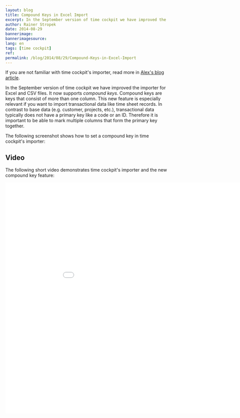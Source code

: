 ```yaml
---
layout: blog
title: Compound Keys in Excel Import
excerpt: In the September version of time cockpit we have improved the importer for Excel and CSV files. It now supports compound keys. See a video demonstrating the new functionality.
author: Rainer Stropek
date: 2014-08-29
bannerimage: 
bannerimagesource: 
lang: en
tags: [time cockpit]
ref: 
permalink: /blog/2014/08/29/Compound-Keys-in-Excel-Import
---
```


<p class="showcase">If you are not familiar with time cockpit's importer, read more in <a href="http://www.timecockpit.com/blog/2014/01/28/Importer-Improvements" target="_blank">Alex's blog article</a>.</p><p>In the September version of time cockpit we have improved the importer for Excel and CSV files. It now supports <em>compound keys</em>. Compound keys are keys that consist of more than one column. This new feature is especially relevant if you want to import transactional data like time sheet records. In contrast to base data (e.g. customer, projects, etc.), transactional data typically does not have a primary key like a code or an ID. Therefore it is important to be able to mark multiple columns that form the primary key together.</p><p>The following screenshot shows how to set a compound key in time cockpit's importer:</p><function name="Composite.Media.ImageGallery.Slimbox2">
  <param name="MediaImage" value="MediaArchive:2c3a85ee-e18a-432d-8340-93f6accd1c2b" />
  <param name="ThumbnailMaxWidth" value="800" />
  <param name="ThumbnailMaxHeight" value="800" />
  <param name="ImageMaxWidth" value="1280" />
  <param name="ImageMaxHeight" value="1024" />
</function><h2>Video</h2><p>The following short video demonstrates time cockpit's importer and the new compound key feature:</p><div class="videoWrapper">
  <iframe width="960" height="720" src="//www.youtube.com/embed/Yfr-E2MhIxY" frameborder="0" allowfullscreen="allowfullscreen"></iframe>
</div>